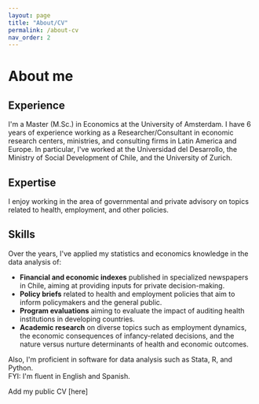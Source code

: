 ```yaml
---
layout: page
title: "About/CV"
permalink: /about-cv
nav_order: 2
---
```


# About me

## Experience
I'm a Master (M.Sc.) in Economics at the University of Amsterdam. I have 6 years of experience working as a Researcher/Consultant in economic research centers, ministries, and consulting firms in Latin America and Europe. In particular,  I've worked at the Universidad del Desarrollo, the Ministry of Social Development of Chile, and the University of Zurich.
## Expertise
I enjoy working in the area of governmental and private advisory on topics related to health, employment, and other policies. 
## Skills
Over the years, I've applied my statistics and economics knowledge in the data analysis of:
- **Financial and economic indexes** published in specialized newspapers in Chile, aiming at providing inputs for private decision-making. 
- **Policy briefs** related to health and employment policies that aim to inform policymakers and the general public.
- **Program evaluations** aiming to evaluate the impact of auditing health institutions in developing countries.
- **Academic research** on diverse topics such as employment dynamics, the economic consequences of infancy-related decisions, and the nature versus nurture determinants of health and economic outcomes.

Also, I'm proficient in software for data analysis such as Stata, R, and Python.  
FYI: I'm fluent in English and Spanish. 

Add my public CV [here]
